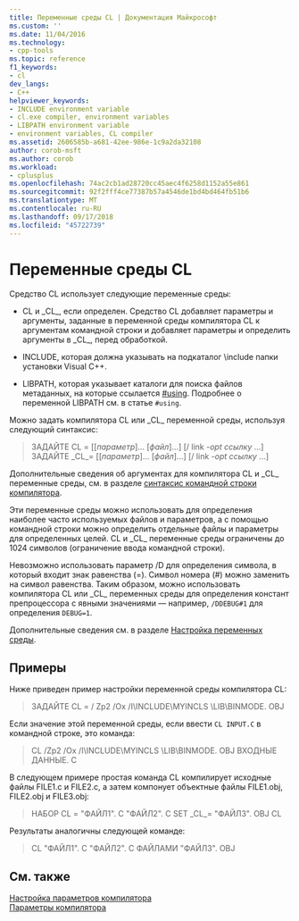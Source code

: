 ```yaml
---
title: Переменные среды CL | Документация Майкрософт
ms.custom: ''
ms.date: 11/04/2016
ms.technology:
- cpp-tools
ms.topic: reference
f1_keywords:
- cl
dev_langs:
- C++
helpviewer_keywords:
- INCLUDE environment variable
- cl.exe compiler, environment variables
- LIBPATH environment variable
- environment variables, CL compiler
ms.assetid: 2606585b-a681-42ee-986e-1c9a2da32108
author: corob-msft
ms.author: corob
ms.workload:
- cplusplus
ms.openlocfilehash: 74ac2cb1ad28720cc45aec4f6258d1152a55e861
ms.sourcegitcommit: 92f2fff4ce77387b57a4546de1bd4bd464fb51b6
ms.translationtype: MT
ms.contentlocale: ru-RU
ms.lasthandoff: 09/17/2018
ms.locfileid: "45722739"
---
```

# <a name="cl-environment-variables"></a>Переменные среды CL

Средство CL использует следующие переменные среды:

- CL и \_CL\_, если определен. Средство CL добавляет параметры и аргументы, заданные в переменной среды компилятора CL к аргументам командной строки и добавляет параметры и определить аргументы в \_CL\_, перед обработкой.

- INCLUDE, которая должна указывать на подкаталог \include папки установки Visual C++.

- LIBPATH, которая указывает каталоги для поиска файлов метаданных, на которые ссылается [#using](../../preprocessor/hash-using-directive-cpp.md). Подробнее о переменной LIBPATH см. в статье `#using`.

Можно задать компилятора CL или \_CL\_ переменной среды, используя следующий синтаксис:

> ЗАДАЙТЕ CL = [[*параметр*]... [*файл*]...] [/ link *-opt ссылку* ...] ЗАДАЙТЕ \_CL\_= [[*параметр*]... [*файл*]...] [/ link *-opt ссылку* ...]

Дополнительные сведения об аргументах для компилятора CL и \_CL\_ переменные среды, см. в разделе [синтаксис командной строки компилятора](../../build/reference/compiler-command-line-syntax.md).

Эти переменные среды можно использовать для определения наиболее часто используемых файлов и параметров, а с помощью командной строки можно определить отдельные файлы и параметры для определенных целей. CL и \_CL\_ переменные среды ограничены до 1024 символов (ограничение ввода командной строки).

Невозможно использовать параметр /D для определения символа, в который входит знак равенства (=). Символ номера (#) можно заменить на символ равенства. Таким образом, можно использовать компилятора CL или \_CL\_ переменных среды для определения констант препроцессора с явными значениями — например, `/DDEBUG#1` для определения `DEBUG=1`.

Дополнительные сведения см. в разделе [Настройка переменных среды](../../build/setting-the-path-and-environment-variables-for-command-line-builds.md).

## <a name="examples"></a>Примеры

Ниже приведен пример настройки переменной среды компилятора CL:

> ЗАДАЙТЕ CL = / Zp2 /Ox /I\INCLUDE\MYINCLS \LIB\BINMODE. OBJ

Если значение этой переменной среды, если ввести `CL INPUT.C` в командной строке, это команда:

> CL /Zp2 /Ox /I\INCLUDE\MYINCLS \LIB\BINMODE. OBJ ВХОДНЫЕ ДАННЫЕ. C

В следующем примере простая команда CL компилирует исходные файлы FILE1.c и FILE2.c, а затем компонует объектные файлы FILE1.obj, FILE2.obj и FILE3.obj:

> НАБОР CL = "ФАЙЛ1". C "ФАЙЛ2". C SET \_CL\_= "ФАЙЛ3". OBJ CL

Результаты аналогичны следующей команде:

> CL "ФАЙЛ1". C "ФАЙЛ2". C ФАЙЛАМИ "ФАЙЛ3". OBJ

## <a name="see-also"></a>См. также

[Настройка параметров компилятора](../../build/reference/setting-compiler-options.md)<br/>
[Параметры компилятора](../../build/reference/compiler-options.md)
